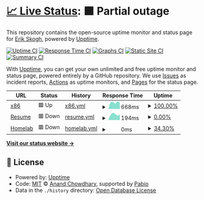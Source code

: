 # [📈 Live Status](https://status.x86.se): <!--live status--> **🟧 Partial outage**

This repository contains the open-source uptime monitor and status page for [Erik Skogh](https://status.x86.se), powered by [Upptime](https://github.com/upptime/upptime).

[![Uptime CI](https://github.com/eskogh/upptime/workflows/Uptime%20CI/badge.svg)](https://github.com/eskogh/upptime/actions?query=workflow%3A%22Uptime+CI%22)
[![Response Time CI](https://github.com/eskogh/upptime/workflows/Response%20Time%20CI/badge.svg)](https://github.com/eskogh/upptime/actions?query=workflow%3A%22Response+Time+CI%22)
[![Graphs CI](https://github.com/eskogh/upptime/workflows/Graphs%20CI/badge.svg)](https://github.com/eskogh/upptime/actions?query=workflow%3A%22Graphs+CI%22)
[![Static Site CI](https://github.com/eskogh/upptime/workflows/Static%20Site%20CI/badge.svg)](https://github.com/eskogh/upptime/actions?query=workflow%3A%22Static+Site+CI%22)
[![Summary CI](https://github.com/eskogh/upptime/workflows/Summary%20CI/badge.svg)](https://github.com/eskogh/upptime/actions?query=workflow%3A%22Summary+CI%22)

With [Upptime](https://upptime.js.org), you can get your own unlimited and free uptime monitor and status page, powered entirely by a GitHub repository. We use [Issues](https://github.com/eskogh/upptime/issues) as incident reports, [Actions](https://github.com/eskogh/upptime/actions) as uptime monitors, and [Pages](https://status.x86.se) for the status page.

<!--start: status pages-->
<!-- This summary is generated by Upptime (https://github.com/upptime/upptime) -->
<!-- Do not edit this manually, your changes will be overwritten -->
<!-- prettier-ignore -->
| URL | Status | History | Response Time | Uptime |
| --- | ------ | ------- | ------------- | ------ |
| <img alt="" src="https://icons.duckduckgo.com/ip3/x86.se.ico" height="13"> [x86](https://x86.se) | 🟩 Up | [x86.yml](https://github.com/eskogh/upptime/commits/HEAD/history/x86.yml) | <details><summary><img alt="Response time graph" src="./graphs/x86/response-time-week.png" height="20"> 668ms</summary><br><a href="https://status.x86.se/history/x86"><img alt="Response time 668" src="https://img.shields.io/endpoint?url=https%3A%2F%2Fraw.githubusercontent.com%2Feskogh%2Fupptime%2FHEAD%2Fapi%2Fx86%2Fresponse-time.json"></a><br><a href="https://status.x86.se/history/x86"><img alt="24-hour response time 668" src="https://img.shields.io/endpoint?url=https%3A%2F%2Fraw.githubusercontent.com%2Feskogh%2Fupptime%2FHEAD%2Fapi%2Fx86%2Fresponse-time-day.json"></a><br><a href="https://status.x86.se/history/x86"><img alt="7-day response time 668" src="https://img.shields.io/endpoint?url=https%3A%2F%2Fraw.githubusercontent.com%2Feskogh%2Fupptime%2FHEAD%2Fapi%2Fx86%2Fresponse-time-week.json"></a><br><a href="https://status.x86.se/history/x86"><img alt="30-day response time 668" src="https://img.shields.io/endpoint?url=https%3A%2F%2Fraw.githubusercontent.com%2Feskogh%2Fupptime%2FHEAD%2Fapi%2Fx86%2Fresponse-time-month.json"></a><br><a href="https://status.x86.se/history/x86"><img alt="1-year response time 668" src="https://img.shields.io/endpoint?url=https%3A%2F%2Fraw.githubusercontent.com%2Feskogh%2Fupptime%2FHEAD%2Fapi%2Fx86%2Fresponse-time-year.json"></a></details> | <details><summary><a href="https://status.x86.se/history/x86">100.00%</a></summary><a href="https://status.x86.se/history/x86"><img alt="All-time uptime 100.00%" src="https://img.shields.io/endpoint?url=https%3A%2F%2Fraw.githubusercontent.com%2Feskogh%2Fupptime%2FHEAD%2Fapi%2Fx86%2Fuptime.json"></a><br><a href="https://status.x86.se/history/x86"><img alt="24-hour uptime 100.00%" src="https://img.shields.io/endpoint?url=https%3A%2F%2Fraw.githubusercontent.com%2Feskogh%2Fupptime%2FHEAD%2Fapi%2Fx86%2Fuptime-day.json"></a><br><a href="https://status.x86.se/history/x86"><img alt="7-day uptime 100.00%" src="https://img.shields.io/endpoint?url=https%3A%2F%2Fraw.githubusercontent.com%2Feskogh%2Fupptime%2FHEAD%2Fapi%2Fx86%2Fuptime-week.json"></a><br><a href="https://status.x86.se/history/x86"><img alt="30-day uptime 100.00%" src="https://img.shields.io/endpoint?url=https%3A%2F%2Fraw.githubusercontent.com%2Feskogh%2Fupptime%2FHEAD%2Fapi%2Fx86%2Fuptime-month.json"></a><br><a href="https://status.x86.se/history/x86"><img alt="1-year uptime 100.00%" src="https://img.shields.io/endpoint?url=https%3A%2F%2Fraw.githubusercontent.com%2Feskogh%2Fupptime%2FHEAD%2Fapi%2Fx86%2Fuptime-year.json"></a></details>
| <img alt="" src="https://icons.duckduckgo.com/ip3/resume.skogh.org.ico" height="13"> [Resume](https://resume.skogh.org) | 🟥 Down | [resume.yml](https://github.com/eskogh/upptime/commits/HEAD/history/resume.yml) | <details><summary><img alt="Response time graph" src="./graphs/resume/response-time-week.png" height="20"> 194ms</summary><br><a href="https://status.x86.se/history/resume"><img alt="Response time 194" src="https://img.shields.io/endpoint?url=https%3A%2F%2Fraw.githubusercontent.com%2Feskogh%2Fupptime%2FHEAD%2Fapi%2Fresume%2Fresponse-time.json"></a><br><a href="https://status.x86.se/history/resume"><img alt="24-hour response time 194" src="https://img.shields.io/endpoint?url=https%3A%2F%2Fraw.githubusercontent.com%2Feskogh%2Fupptime%2FHEAD%2Fapi%2Fresume%2Fresponse-time-day.json"></a><br><a href="https://status.x86.se/history/resume"><img alt="7-day response time 194" src="https://img.shields.io/endpoint?url=https%3A%2F%2Fraw.githubusercontent.com%2Feskogh%2Fupptime%2FHEAD%2Fapi%2Fresume%2Fresponse-time-week.json"></a><br><a href="https://status.x86.se/history/resume"><img alt="30-day response time 194" src="https://img.shields.io/endpoint?url=https%3A%2F%2Fraw.githubusercontent.com%2Feskogh%2Fupptime%2FHEAD%2Fapi%2Fresume%2Fresponse-time-month.json"></a><br><a href="https://status.x86.se/history/resume"><img alt="1-year response time 194" src="https://img.shields.io/endpoint?url=https%3A%2F%2Fraw.githubusercontent.com%2Feskogh%2Fupptime%2FHEAD%2Fapi%2Fresume%2Fresponse-time-year.json"></a></details> | <details><summary><a href="https://status.x86.se/history/resume">0.00%</a></summary><a href="https://status.x86.se/history/resume"><img alt="All-time uptime 0.00%" src="https://img.shields.io/endpoint?url=https%3A%2F%2Fraw.githubusercontent.com%2Feskogh%2Fupptime%2FHEAD%2Fapi%2Fresume%2Fuptime.json"></a><br><a href="https://status.x86.se/history/resume"><img alt="24-hour uptime 0.00%" src="https://img.shields.io/endpoint?url=https%3A%2F%2Fraw.githubusercontent.com%2Feskogh%2Fupptime%2FHEAD%2Fapi%2Fresume%2Fuptime-day.json"></a><br><a href="https://status.x86.se/history/resume"><img alt="7-day uptime 0.00%" src="https://img.shields.io/endpoint?url=https%3A%2F%2Fraw.githubusercontent.com%2Feskogh%2Fupptime%2FHEAD%2Fapi%2Fresume%2Fuptime-week.json"></a><br><a href="https://status.x86.se/history/resume"><img alt="30-day uptime 0.00%" src="https://img.shields.io/endpoint?url=https%3A%2F%2Fraw.githubusercontent.com%2Feskogh%2Fupptime%2FHEAD%2Fapi%2Fresume%2Fuptime-month.json"></a><br><a href="https://status.x86.se/history/resume"><img alt="1-year uptime 0.00%" src="https://img.shields.io/endpoint?url=https%3A%2F%2Fraw.githubusercontent.com%2Feskogh%2Fupptime%2FHEAD%2Fapi%2Fresume%2Fuptime-year.json"></a></details>
| <img alt="" src="https://icons.duckduckgo.com/ip3/home.senate.sx.ico" height="13"> [Homelab](https://home.senate.sx) | 🟥 Down | [homelab.yml](https://github.com/eskogh/upptime/commits/HEAD/history/homelab.yml) | <details><summary><img alt="Response time graph" src="./graphs/homelab/response-time-week.png" height="20"> 0ms</summary><br><a href="https://status.x86.se/history/homelab"><img alt="Response time 0" src="https://img.shields.io/endpoint?url=https%3A%2F%2Fraw.githubusercontent.com%2Feskogh%2Fupptime%2FHEAD%2Fapi%2Fhomelab%2Fresponse-time.json"></a><br><a href="https://status.x86.se/history/homelab"><img alt="24-hour response time 0" src="https://img.shields.io/endpoint?url=https%3A%2F%2Fraw.githubusercontent.com%2Feskogh%2Fupptime%2FHEAD%2Fapi%2Fhomelab%2Fresponse-time-day.json"></a><br><a href="https://status.x86.se/history/homelab"><img alt="7-day response time 0" src="https://img.shields.io/endpoint?url=https%3A%2F%2Fraw.githubusercontent.com%2Feskogh%2Fupptime%2FHEAD%2Fapi%2Fhomelab%2Fresponse-time-week.json"></a><br><a href="https://status.x86.se/history/homelab"><img alt="30-day response time 0" src="https://img.shields.io/endpoint?url=https%3A%2F%2Fraw.githubusercontent.com%2Feskogh%2Fupptime%2FHEAD%2Fapi%2Fhomelab%2Fresponse-time-month.json"></a><br><a href="https://status.x86.se/history/homelab"><img alt="1-year response time 0" src="https://img.shields.io/endpoint?url=https%3A%2F%2Fraw.githubusercontent.com%2Feskogh%2Fupptime%2FHEAD%2Fapi%2Fhomelab%2Fresponse-time-year.json"></a></details> | <details><summary><a href="https://status.x86.se/history/homelab">34.30%</a></summary><a href="https://status.x86.se/history/homelab"><img alt="All-time uptime 34.30%" src="https://img.shields.io/endpoint?url=https%3A%2F%2Fraw.githubusercontent.com%2Feskogh%2Fupptime%2FHEAD%2Fapi%2Fhomelab%2Fuptime.json"></a><br><a href="https://status.x86.se/history/homelab"><img alt="24-hour uptime 34.30%" src="https://img.shields.io/endpoint?url=https%3A%2F%2Fraw.githubusercontent.com%2Feskogh%2Fupptime%2FHEAD%2Fapi%2Fhomelab%2Fuptime-day.json"></a><br><a href="https://status.x86.se/history/homelab"><img alt="7-day uptime 34.30%" src="https://img.shields.io/endpoint?url=https%3A%2F%2Fraw.githubusercontent.com%2Feskogh%2Fupptime%2FHEAD%2Fapi%2Fhomelab%2Fuptime-week.json"></a><br><a href="https://status.x86.se/history/homelab"><img alt="30-day uptime 34.30%" src="https://img.shields.io/endpoint?url=https%3A%2F%2Fraw.githubusercontent.com%2Feskogh%2Fupptime%2FHEAD%2Fapi%2Fhomelab%2Fuptime-month.json"></a><br><a href="https://status.x86.se/history/homelab"><img alt="1-year uptime 34.30%" src="https://img.shields.io/endpoint?url=https%3A%2F%2Fraw.githubusercontent.com%2Feskogh%2Fupptime%2FHEAD%2Fapi%2Fhomelab%2Fuptime-year.json"></a></details>

<!--end: status pages-->

[**Visit our status website →**](https://status.x86.se)

## 📄 License

- Powered by: [Upptime](https://github.com/upptime/upptime)
- Code: [MIT](./LICENSE) © [Anand Chowdhary](https://anandchowdhary.com), supported by [Pabio](https://pabio.com)
- Data in the `./history` directory: [Open Database License](https://opendatacommons.org/licenses/odbl/1-0/)
